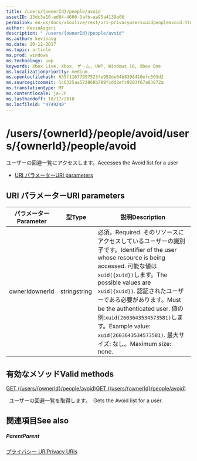 ```yaml
---
title: /users/{ownerId}/people/avoid
assetID: 13dc3a10-ed04-4600-3afb-aa95a4139a06
permalink: en-us/docs/xboxlive/rest/uri-privacyusersxuidpeopleavoid.html
author: KevinAsgari
description: " /users/{ownerId}/people/avoid"
ms.author: kevinasg
ms.date: 20-12-2017
ms.topic: article
ms.prod: windows
ms.technology: uwp
keywords: Xbox Live, Xbox, ゲーム, UWP, Windows 10, Xbox One
ms.localizationpriority: medium
ms.openlocfilehash: 635f11677997523fe952de04b8398410efc503d2
ms.sourcegitcommit: 1c6325aa572868b789fcdd2efc9203f67a83872a
ms.translationtype: MT
ms.contentlocale: ja-JP
ms.lasthandoff: 10/17/2018
ms.locfileid: "4749240"
---
```

# <a name="usersowneridpeopleavoid"></a><span data-ttu-id="511cf-104">/users/{ownerId}/people/avoid</span><span class="sxs-lookup"><span data-stu-id="511cf-104">/users/{ownerId}/people/avoid</span></span>
<span data-ttu-id="511cf-105">ユーザーの回避一覧にアクセスします。</span><span class="sxs-lookup"><span data-stu-id="511cf-105">Accesses the Avoid list for a user</span></span>

  * [<span data-ttu-id="511cf-106">URI パラメーター</span><span class="sxs-lookup"><span data-stu-id="511cf-106">URI parameters</span></span>](#ID4EQ)

<a id="ID4EQ"></a>


## <a name="uri-parameters"></a><span data-ttu-id="511cf-107">URI パラメーター</span><span class="sxs-lookup"><span data-stu-id="511cf-107">URI parameters</span></span>

| <span data-ttu-id="511cf-108">パラメーター</span><span class="sxs-lookup"><span data-stu-id="511cf-108">Parameter</span></span>| <span data-ttu-id="511cf-109">型</span><span class="sxs-lookup"><span data-stu-id="511cf-109">Type</span></span>| <span data-ttu-id="511cf-110">説明</span><span class="sxs-lookup"><span data-stu-id="511cf-110">Description</span></span>|
| --- | --- | --- |
| <span data-ttu-id="511cf-111">ownerId</span><span class="sxs-lookup"><span data-stu-id="511cf-111">ownerId</span></span>| <span data-ttu-id="511cf-112">string</span><span class="sxs-lookup"><span data-stu-id="511cf-112">string</span></span>| <span data-ttu-id="511cf-113">必須。</span><span class="sxs-lookup"><span data-stu-id="511cf-113">Required.</span></span> <span data-ttu-id="511cf-114">そのリソースにアクセスしているユーザーの識別子です。</span><span class="sxs-lookup"><span data-stu-id="511cf-114">Identifier of the user whose resource is being accessed.</span></span> <span data-ttu-id="511cf-115">可能な値は<code>xuid({xuid})</code>します。</span><span class="sxs-lookup"><span data-stu-id="511cf-115">The possible values are <code>xuid({xuid})</code>.</span></span> <span data-ttu-id="511cf-116">認証されたユーザーである必要があります。</span><span class="sxs-lookup"><span data-stu-id="511cf-116">Must be the authenticated user.</span></span> <span data-ttu-id="511cf-117">値の例:<code>xuid(2603643534573581)</code>します。</span><span class="sxs-lookup"><span data-stu-id="511cf-117">Example value: <code>xuid(2603643534573581)</code>.</span></span> <span data-ttu-id="511cf-118">最大サイズ: なし。</span><span class="sxs-lookup"><span data-stu-id="511cf-118">Maximum size: none.</span></span> |

<a id="ID4ERB"></a>


## <a name="valid-methods"></a><span data-ttu-id="511cf-119">有効なメソッド</span><span class="sxs-lookup"><span data-stu-id="511cf-119">Valid methods</span></span>

[<span data-ttu-id="511cf-120">GET (/users/{ownerId}/people/avoid)</span><span class="sxs-lookup"><span data-stu-id="511cf-120">GET (/users/{ownerId}/people/avoid)</span></span>](uri-privacyusersxuidpeopleavoidget.md)

<span data-ttu-id="511cf-121">&nbsp;&nbsp;ユーザーの回避一覧を取得します。</span><span class="sxs-lookup"><span data-stu-id="511cf-121">&nbsp;&nbsp;Gets the Avoid list for a user.</span></span>

<a id="ID4E2B"></a>


## <a name="see-also"></a><span data-ttu-id="511cf-122">関連項目</span><span class="sxs-lookup"><span data-stu-id="511cf-122">See also</span></span>

<a id="ID4E4B"></a>


##### <a name="parent"></a><span data-ttu-id="511cf-123">Parent</span><span class="sxs-lookup"><span data-stu-id="511cf-123">Parent</span></span>

[<span data-ttu-id="511cf-124">プライバシー URI</span><span class="sxs-lookup"><span data-stu-id="511cf-124">Privacy URIs</span></span>](atoc-reference-privacyv2.md)
